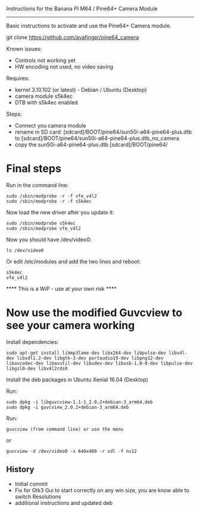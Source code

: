 Instructions for the Banana PI M64 / Pine64+ Camera Module
***********************************************************

Basic instructions to activate and use the Pine64+ Camera module.

git clone https://github.com/avafinger/pine64_camera

Known issues:
 - Controls not working yet
 - HW encoding not used, no video saving

Requires:
 - kernel 3.10.102 (or latest) - Debian / Ubuntu (Desktop)
 - camera module s5k4ec
 - DTB with s5k4ec enabled

Steps:
 - Connect you camera module
 - rename in SD card:  [sdcard]/BOOT/pine64/sun50i-a64-pine64-plus.dtb to [sdcard]/BOOT/pine64/sun50i-a64-pine64-plus.dtb_no_camera
 - copy the sun50i-a64-pine64-plus.dtb [sdcard]/BOOT/pine64/


Final steps
===========
Run in the command line:

	sudo /sbin/modprobe -r -f vfe_v4l2
	sudo /sbin/modprobe -r -f s5k4ec 

Now load the new driver after you update it:

	sudo /sbin/modprobe s5k4ec 
	sudo /sbin/modprobe vfe_v4l2


Now you should have /dev/video0:

	ls /dev/video0 

Or edit /etc/modules and add the two lines and reboot:

	s5k4ec 
	vfe_v4l2

**** This is a WiP - use at your own risk ****


Now use the modified Guvcview to see your camera working
========================================================

Install dependencies:

	sudo apt-get install libmp3lame-dev libx264-dev libpulse-dev libv4l-dev libsdl1.2-dev libgtk-3-dev portaudio19-dev libpng12-dev libavcodec-dev libavutil-dev libudev-dev libusb-1.0-0-dev libpulse-dev libgsl0-dev libv4l2rds0


Install the deb packages in Ubuntu Xenial 16.04 (Desktop)

Run:

	sudo dpkg -i libguvcview-1.1-1_2.0.2+debian-3_arm64.deb 
	sudo dpkg -i guvcview_2.0.2+debian-3_arm64.deb


Run:

	guvcview (from command line) or use the menu

or

	guvcview -d /dev/video0 -x 640x480 -r sdl -f nv12


History
-------

* Initial commit
* Fix for Gtk3 Gui to start correctly on any win size, you are know able to switch Resolutions
* additional instructions and updated deb



